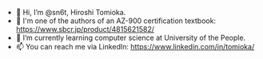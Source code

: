 - 👋 Hi, I’m @sn6t, Hiroshi Tomioka.
- 📘 I'm one of the authors of an AZ-900 certification textbook: https://www.sbcr.jp/product/4815621582/
- 🌱 I’m currently learning computer science at University of the People.
- 📫 You can reach me via LinkedIn: https://www.linkedin.com/in/tomioka/

<!---
sn6t/sn6t is a ✨ special ✨ repository because its `README.md` (this file) appears on your GitHub profile.
You can click the Preview link to take a look at your changes.
--->
